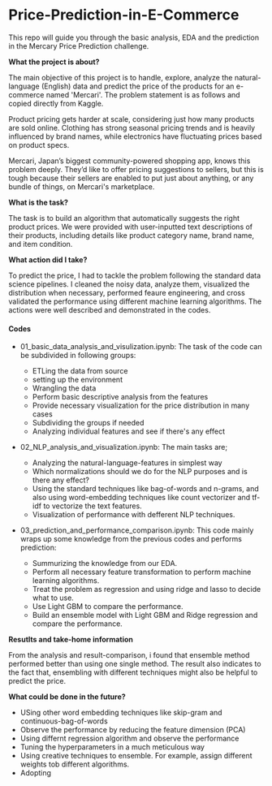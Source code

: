 # Price-Prediction-in-E-Commerce
This repo will guide you through the basic analysis, EDA and the prediction in the Mercary Price Prediction challenge. 

**What the project is about?**

The main objective of this project is to handle, explore, analyze the natural-language (English) data and predict the price of the products for an e-commerce named 'Mercari'. The problem statement is as follows and copied directly from Kaggle. 

Product pricing gets harder at scale, considering just how many products are sold online. Clothing has strong seasonal pricing trends and is heavily influenced by brand names, while electronics have fluctuating prices based on product specs.

Mercari, Japan’s biggest community-powered shopping app, knows this problem deeply. They’d like to offer pricing suggestions to sellers, but this is tough because their sellers are enabled to put just about anything, or any bundle of things, on Mercari's marketplace.

**What is the task?**

The task is to build an algorithm that automatically suggests the right product prices. We were provided with user-inputted text descriptions of their products, including details like product category name, brand name, and item condition.

**What action did I take?**

To predict the price, I had to tackle the problem following the standard data science pipelines. I cleaned the noisy data, analyze them, visualized the distribution when necessary, performed feaure engineering, and cross validated the performance using different machine learning algorithms. The actions were well described and demonstrated in the codes. 

#### Codes ####

* 01_basic_data_analysis_and_visulization.ipynb: The task of the code can be subdivided in following groups:

  - ETLing the data from source
  - setting up the environment
  - Wrangling the data
  - Perform basic descriptive analysis from the features
  - Provide necessary visualization for the price distribution in many cases
  - Subdividing the groups if needed
  - Analyzing individual features and see if there's any effect
  
 * 02_NLP_analysis_and_visualization.ipynb: The main tasks are;
 
   - Analyzing the natural-language-features in simplest way
   - Which normalizations should we do for the NLP purposes and is there any effect?
   - Using the standard techniques like bag-of-words and n-grams, and also using word-embedding techniques like count vectorizer and tf-idf to vectorize the text features.
   - Visualization of performance with defferent NLP techniques.
   
  * 03_prediction_and_performance_comparison.ipynb: This code mainly wraps up some knowledge from the previous codes and performs prediction:
  
    - Summurizing the knowledge from our EDA. 
    - Perform all necessary feature transformation to perform machine learning algorithms.
    - Treat the problem as regression and using ridge and lasso to decide what to use.
    - Use Light GBM to compare the performance.
    - Build an ensemble model with Light GBM and Ridge regression and compare the performance. 
    
 **Resutlts and take-home information**

From the analysis and result-comparison, i found that ensemble method performed better than using one single method. The result also indicates to the fact that, ensembling with different techniques might also be helpful to predict the price. 

**What could be done in the future?**

* USing other word embedding techniques like skip-gram and continuous-bag-of-words
* Observe the performance by reducing the feature dimension (PCA)
* Using differnt regression algorithm and observe the performance
* Tuning the hyperparameters in a much meticulous way
* Using creative techniques to ensemble. For example, assign different weights tob different algorithms. 
* Adopting 

 

 





